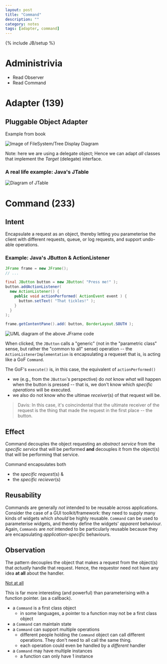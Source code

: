 ```yaml
---
layout: post
title: "Command"
description: ""
category: notes
tags: [adapter, command]
---
```

{% include JB/setup %}

# Administrivia

* Read Observer
* Read Command

# Adapter (139)

## Pluggable Object Adapter

Example from book

![Image of FileSystem/Tree Display Diagram]()

Note: here we are using a delegate object; Hence we can adapt *all*
classes that implement the *Target* (delegate) interface. 

### A real life example: Java's JTable

![Diagram of JTable]()

# Command (233)

## Intent

Encapsulate a request as an object, thereby letting you parameterise the
client with different requests, queue, or log requests, and support
undo-able operations.

### Example: Java's JButton & ActionListener

```java
JFrame frame = new JFrame();
// ...

final JButton button = new JButton( "Press me!" );
button.addActionListener(
  new ActionListener() {
    public void actionPerformed( ActionEvent event ) {
      button.setText( "That tickles!" );
    }
  }
);

frame.getContentPane().add( button, BorderLayout.SOUTH );
```

![UML diagram of the above JFrame code]()

When clicked, the `JButton` calls a "generic" (not in the "parametric
class" sense, but rather the "common to all" sense) operation -- the
`ActionListenerImplementation` is encapsulating a requeset that is, is
acting like a GoF `Command`. 

The GoF's `execute()` is, in this case, the equivalent of
`actionPerformed()`

* we (e.g., from the `JButton`'s perspective) do *not* know *what* will
  happen when the button is pressed -- that is, we don't know which
*specific operations* will be executed. 
* we also do not know who the ultimae *receiver*(s) of that request will
  be. 

> Davis: In this case, it's coincindental that the ultimate receiver of
> the request is the thing that made the request in the first place --
> the button.

## Effect

Command decouples the object requesting an *abstract service* from the
*specific service* that will be performed __and__ decouples it from the
object(s) that will be performing that service. 

Command encapsulates both 

* the *specific request*(s) &
* the *specific reciever*(s)

## Reusability

Commands are generally *not* intended to be reusable across
applications. Consider the case of a GUI toolkit/framework: they need to
supply many kinds of widgets which *should* be highly reusable.
`Command` can be used to parameterise widgets, and thereby define the
widgets' *apparent* behaviour. Again, `Commands` are _not_ intended to
be particularly reusable because they are encapsulating
*application-specific* behaviours. 

## Observation

The pattern decouples the object that makes a request from the object(s)
that *actually* handle that request. Hence, the requestor need not have
any idea __at all__ about the handler. 

[Not at all](http://www.lmgtfy.com/?q=not%20at%20at%20all) 

This is far more interesting (and powerful) than parameterising with a
function pointer. (as a callback). 

* a `Command` is a first class object
  - in some languages, a pointer to a function may not be a first class
    object
* a `Command` can maintain state
* a `Command` can support multiple operations
  - different people holding the `Command` object can call different
    operations. They don't need to all call the same thing. 
  - each operation could even be handled by a *different* handler
* a `Command` may have multiple instances
  - a function can only have 1 instance
